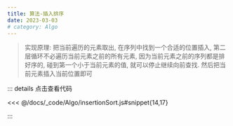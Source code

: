 ```yaml
---
title: 算法-插入排序
date: 2023-03-03
# category: Algo
---
```


> 实现原理: 把当前遍历的元素取出, 在序列中找到一个合适的位置插入, 第二层循环不必遍历当前元素之前的所有元素, 因为当前元素之前的序列都是排好序的, 碰到第一个小于当前元素的值, 就可以停止继续向前查找. 然后把当前元素插入当前位置即可

::: details 点击查看代码

<<< @/docs/_code/Algo/insertionSort.js#snippet{14,17}

:::
